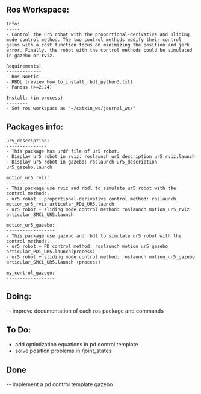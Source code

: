 Ros Workspace: 
--------------
    Info:
    -----
    - Control the ur5 robot with the proportional-derivative and sliding mode control method. The two control methods modify their control gains with a cost function focus on minimizing the position and jerk error. Finally, the robot with the control methods could be simulated in gazebo or rviz.

    Requirements:
    -------------
    - Ros Noetic
    - RBDL (review how_to_install_rbdl_python3.txt)
    - Pandas (>=2.24)

    Install: (in process)
    --------
    - Set ros workspace as "~/catkin_ws/journal_ws/"

Packages info:
--------------
    ur5_description: 
    ---------------
    - This package has urdf file of ur5 robot. 
    - Display ur5 robot in rviz: roslaunch ur5_description ur5_rviz.launch
    - Display ur5 robot in gazebo: roslaunch ur5_description ur5_gazebo.launch
     
    motion_ur5_rviz:
    ----------------
    - This package use rviz and rbdl to simulate ur5 robot with the control methods.
    - ur5 robot + proportional-derivative control method: roslaunch motion_ur5_rviz articular_PDi_UR5.launch
    - ur5 robot + sliding mode control method: roslaunch motion_ur5_rviz articular_SMCi_UR5.launch

    motion_ur5_gazebo:
    ------------------
    - This package use gazebo and rbdl to simulate ur5 robot with the control methods.
    - ur5 robot + PD control method: roslaunch motion_ur5_gazebo articular_PDi_UR5.launch(process)
    - ur5 robot + sliding mode control method: roslaunch motion_ur5_gazebo articular_SMCi_UR5.launch (process)

    my_control_gazego:
    ------------------
  




Doing:
------    
-- improve documentation of each ros package and commands

To Do:
------
- add optimization equations in pd control template
- solve position problems in /joint_states

Done
------
-- implement a pd control template gazebo
